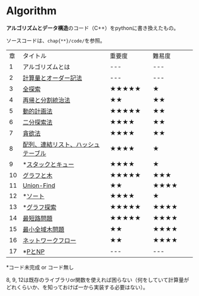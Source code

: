 # Algorithm

**アルゴリズムとデータ構造**のコード（C++）をpythonに書き換えたもの。

ソースコードは、`chap{**}/code/`を参照。

<table>
    <tr>
        <td width="15">章</td>
        <td>タイトル</td>
        <td width="100">重要度</td>
        <td width="100">難易度</td>
    </tr>
    <tr>
        <td width="15">1</td>
        <td>アルゴリズムとは</td>
        <td width="100">---</td>
        <td width="100">---</td>
    </tr>
    <tr>
    <td width="15">2</td>
        <td>
            <a href="chap02">計算量とオーダー記法</a>
        </td>
        <td width="100">---</td>
        <td width="100">---</td>
    </tr>
    <tr>
    <td width="15">3</td>
        <td>
            <a href="chap03">全探索</a>
        </td>
        <td width="100">★★★★★</td>
        <td width="100">★</td>
    </tr>
    <tr>
    <td width="15">4</td>
        <td>
            <a href="chap04">再帰と分割統治法</a>
        </td>
        <td width="100">★★</td>
        <td width="100">★★</td>
    </tr>
    <tr>
    <td width="15">5</td>
        <td>
            <a href="chap05">動的計画法</a>
        </td>
        <td width="100">★★★★★</td>
        <td width="100">★★</td>
    </tr>
    <tr>
    <td width="15">6</td>
        <td>
            <a href="chap06">二分探索法</a>
        </td>
        <td width="100">★★★★</td>
        <td width="100">★★</td>
    </tr>
    <tr>
    <td width="15">7</td>
        <td>
            <a href="chap07">貪欲法</a>
        </td>
        <td width="100">★★★★</td>
        <td width="100">★★</td>
    </tr>
    <tr>
    <td width="15">8</td>
        <td>
            <a href="chap08">配列、連結リスト、ハッシュテーブル</a>
        </td>
        <td width="100">★★★★</td>
        <td width="100">★</td>
    </tr>
    <tr>
    <td width="15">9</td>
        <td>
            *<a href="chap09">スタックとキュー</a>
        </td>
        <td width="100">★★★★</td>
        <td width="100">★</td>
    </tr>
    <tr>
    <td width="15">10</td>
        <td>
            <a href="chap10">グラフと木</a>
        </td>
        <td width="100">★★★★★</td>
        <td width="100">★★★</td>
    </tr>
    <tr>
    <td width="15">11</td>
        <td>
            <a href="chap11">Union-Find</a>
        </td>
        <td width="100">★★</td>
        <td width="100">★★★★</td>
    </tr>
    <tr>
    <td width="15">12</td>
        <td>
            *<a href="chap12">ソート</a>
        </td>
        <td width="100">★★★★</td>
        <td width="100">★</td>
    </tr>
    <tr>
    <td width="15">13</td>
        <td>
            *<a href="chap13">グラフ探索</a>
        </td>
        <td width="100">★★★★★</td>
        <td width="100">★★★★</td>
    </tr>
    <tr>
    <td width="15">14</td>
        <td>
            <a href="chap14">最短路問題</a>
        </td>
        <td width="100">★★★★★</td>
        <td width="100">★★★★</td>
    </tr>
    <tr>
    <td width="15">15</td>
        <td>
            <a href="chap15">最小全域木問題</a>
        </td>
        <td width="100">★★</td>
        <td width="100">★★★★</td>
    </tr>
    <tr>
    <td width="15">16</td>
        <td>
            <a href="chap16">ネットワークフロー</a>
        </td>
        <td width="100">★★</td>
        <td width="100">★★★★</td>
    </tr>
    <tr>
    <td width="15">17</td>
        <td>
            *<a href="chap17">PとNP</a>
        </td>
        <td width="100">---</td>
        <td width="100">---</td>
    </tr>
</table>

*コード未完成 or コード無し

8, 9, 12は既存のライブラリor関数を使えれば困らない（何をしていて計算量がどれくらいか、を知っておけば一から実装する必要はない）。
<!-- 
1. 
2. 
3. [再帰と分割統治法](chap04)
4. [動的計画法](chap05)
5. [二分探索法](chap06)
6. [貪欲法](chap07)
7. [配列，連結リスト，ハッシュテーブル](chap08)
8. [スタックとキュー](chap09)
9.  [グラフと木](chap10)
10. [Union Find](chap11)
11. [ソート](chap12)
12. [グラフ探索](chap13)
13. [最短路問題](chap14)
14. [最小全域木問題](chap15)
15. [ネットワークフロー](chap16)
16. PとNP -->
